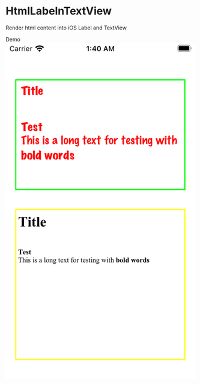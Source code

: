 # HtmlLabelnTextView
Render html content into iOS Label and TextView

Demo
![Screenshot](Screenshot.png)
